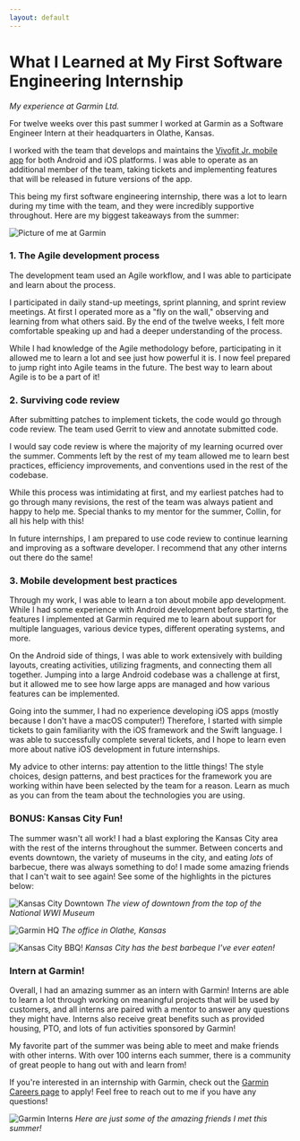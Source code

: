 ```yaml
---
layout: default 
---
```

# What I Learned at My First Software Engineering Internship
*My experience at Garmin Ltd.*

For twelve weeks over this past summer I worked at Garmin as a Software Engineer Intern at their headquarters in Olathe, Kansas.

I worked with the team that develops and maintains the [Vivofit Jr. mobile app](https://buy.garmin.com/en-US/US/p/568169) for both Android and iOS platforms. I was able to operate as an additional member of the team, taking tickets and implementing features that will be released in future versions of the app. 

This being my first software engineering internship, there was a lot to learn during my time with the team, and they were incredibly supportive throughout. Here are my biggest takeaways from the summer:

![Picture of me at Garmin](/images/me-at-garmin.jpg)

### 1. The Agile development process

The development team used an Agile workflow, and I was able to participate and learn about the process. 

I participated in daily stand-up meetings, sprint planning, and sprint review meetings. At first I operated more as a "fly on the wall," observing and learning from what others said. By the end of the twelve weeks, I felt more comfortable speaking up and had a deeper understanding of the process.

While I had knowledge of the Agile methodology before, participating in it allowed me to learn a lot and see just how powerful it is. I now feel prepared to jump right into Agile teams in the future. The best way to learn about Agile is to be a part of it!

### 2. Surviving code review

After submitting patches to implement tickets, the code would go through code review. The team used Gerrit to view and annotate submitted code.

I would say code review is where the majority of my learning ocurred over the summer. Comments left by the rest of my team allowed me to learn best practices, efficiency improvements, and conventions used in the rest of the codebase.

While this process was intimidating at first, and my earliest patches had to go through many revisions, the rest of the team was always patient and happy to help me. Special thanks to my mentor for the summer, Collin, for all his help with this!

In future internships, I am prepared to use code review to continue learning and improving as a software developer. I recommend that any other interns out there do the same!

### 3. Mobile development best practices

Through my work, I was able to learn a ton about mobile app development. While I had some experience with Android development before starting, the features I implemented at Garmin required me to learn about support for multiple languages, various device types, different operating systems, and more.

On the Android side of things, I was able to work extensively with building layouts, creating activities, utilizing fragments, and connecting them all together. Jumping into a large Android codebase was a challenge at first, but it allowed me to see how large apps are managed and how various features can be implemented.

Going into the summer, I had no experience developing iOS apps (mostly because I don't have a macOS computer!) Therefore, I started with simple tickets to gain familiarity with the iOS framework and the Swift language. I was able to successfully complete several tickets, and I hope to learn even more about native iOS development in future internships.

My advice to other interns: pay attention to the little things! The style choices, design patterns, and best practices for the framework you are working within have been selected by the team for a reason. Learn as much as you can from the team about the technologies you are using.

### BONUS: Kansas City Fun!

The summer wasn't all work! I had a blast exploring the Kansas City area with the rest of the interns throughout the summer. Between concerts and events downtown, the variety of museums in the city, and eating *lots* of barbecue, there was always something to do! I made some amazing friends that I can't wait to see again! See some of the highlights in the pictures below:

![Kansas City Downtown](/images/kc-view.jpg)
*The view of downtown from the top of the National WWI Museum*

![Garmin HQ](/images/garmin-hq.jpg)
*The office in Olathe, Kansas*

![Kansas City BBQ!](/images/kc-bbq.jpg)
*Kansas City has the best barbeque I've ever eaten!*

### Intern at Garmin!

Overall, I had an amazing summer as an intern with Garmin! Interns are able to learn a lot through working on meaningful projects that will be used by customers, and all interns are paired with a mentor to answer any questions they might have. Interns also receive great benefits such as provided housing, PTO, and lots of fun activities sponsored by Garmin!

My favorite part of the summer was being able to meet and make friends with other interns. With over 100 interns each summer, there is a community of great people to hang out with and learn from!

If you're interested in an internship with Garmin, check out the [Garmin Careers page](http://careers.garmin.com) to apply! Feel free to reach out to me if you have any questions! 

![Garmin Interns](/images/garmin-ambassadors.jpg)
*Here are just some of the amazing friends I met this summer!*